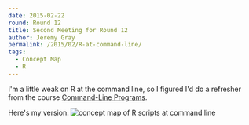 ```yaml
---
date: 2015-02-22
round: Round 12
title: Second Meeting for Round 12
author: Jeremy Gray
permalink: /2015/02/R-at-command-line/
tags:
  - Concept Map
  - R
---
```

I'm a little weak on R at the command line, so I figured I'd do a refresher from the course [Command-Line Programs](https://swcarpentry.github.io/r-novice-inflammation/06-cmdline.html).

Here's my version:
![concept map of R scripts at command line](https://imgur.com/YqpmIQF.jpg)





